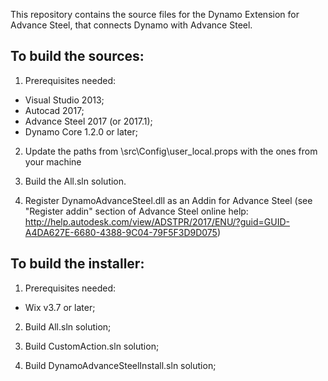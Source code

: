 
This repository contains the source files for the Dynamo Extension for Advance Steel, that connects Dynamo with Advance Steel.

To build the sources:
------

1. Prerequisites needed:
  - Visual Studio 2013;
  - Autocad 2017;
  - Advance Steel 2017 (or 2017.1);
  - Dynamo Core 1.2.0 or later;

2. Update the paths from \src\Config\user_local.props with the ones from your machine

3. Build the All.sln solution.

4. Register DynamoAdvanceSteel.dll as an Addin for Advance Steel (see "Register addin" section of Advance Steel online help: http://help.autodesk.com/view/ADSTPR/2017/ENU/?guid=GUID-A4DA627E-6680-4388-9C04-79F5F3D9D075)


To build the installer:
------

1. Prerequisites needed:
  - Wix v3.7 or later;

2. Build All.sln solution;

3. Build CustomAction.sln solution;

4. Build DynamoAdvanceSteelInstall.sln solution;
